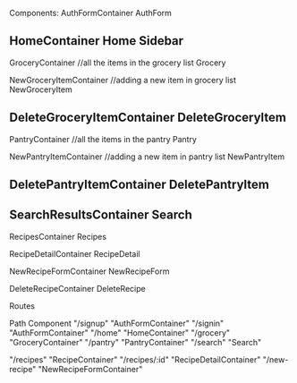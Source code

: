 Components:
  AuthFormContainer
    AuthForm

  HomeContainer
    Home
    Sidebar
  ----------------------------------------------------------------------

  GroceryContainer //all the items in the grocery list
    Grocery

  NewGroceryItemContainer //adding a new item in grocery list
    NewGroceryItem

  DeleteGroceryItemContainer
    DeleteGroceryItem
  ----------------------------------------------------------------------

  PantryContainer //all the items in the pantry
    Pantry

  NewPantryItemContainer //adding a new item in pantry list
    NewPantryItem

  DeletePantryItemContainer
    DeletePantryItem
  ----------------------------------------------------------------------

  SearchResultsContainer
    Search
  ----------------------------------------------------------------------

  RecipesContainer
    Recipes

  RecipeDetailContainer
    RecipeDetail

  NewRecipeFormContainer
    NewRecipeForm

  DeleteRecipeContainer
    DeleteRecipe


Routes

Path	Component
"/signup"	"AuthFormContainer"
"/signin"	"AuthFormContainer"
"/home"	"HomeContainer"
"/grocery"	"GroceryContainer"
"/pantry"	"PantryContainer"
"/search"	"Search"

"/recipes"	"RecipeContainer"
"/recipes/:id"	"RecipeDetailContainer"
"/new-recipe"	"NewRecipeFormContainer"
